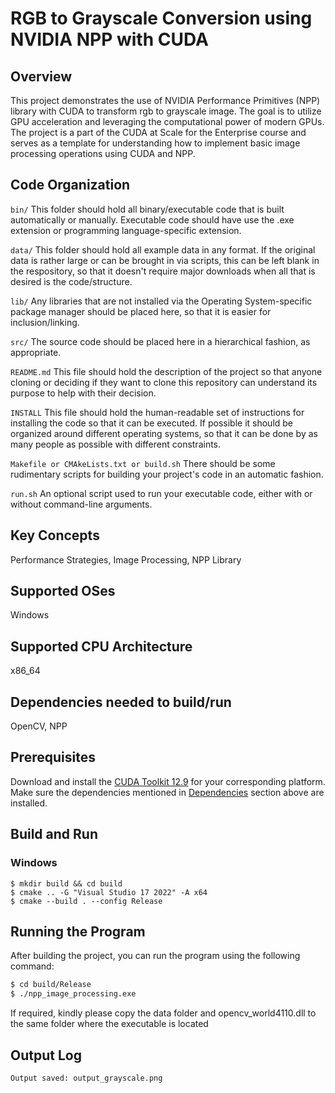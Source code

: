 # RGB to Grayscale Conversion using NVIDIA NPP with CUDA

## Overview

This project demonstrates the use of NVIDIA Performance Primitives (NPP) library with CUDA to transform rgb to grayscale image. The goal is to utilize GPU acceleration and leveraging the computational power of modern GPUs. The project is a part of the CUDA at Scale for the Enterprise course and serves as a template for understanding how to implement basic image processing operations using CUDA and NPP.

## Code Organization

```bin/```
This folder should hold all binary/executable code that is built automatically or manually. Executable code should have use the .exe extension or programming language-specific extension.

```data/```
This folder should hold all example data in any format. If the original data is rather large or can be brought in via scripts, this can be left blank in the respository, so that it doesn't require major downloads when all that is desired is the code/structure.

```lib/```
Any libraries that are not installed via the Operating System-specific package manager should be placed here, so that it is easier for inclusion/linking.

```src/```
The source code should be placed here in a hierarchical fashion, as appropriate.

```README.md```
This file should hold the description of the project so that anyone cloning or deciding if they want to clone this repository can understand its purpose to help with their decision.

```INSTALL```
This file should hold the human-readable set of instructions for installing the code so that it can be executed. If possible it should be organized around different operating systems, so that it can be done by as many people as possible with different constraints.

```Makefile or CMAkeLists.txt or build.sh```
There should be some rudimentary scripts for building your project's code in an automatic fashion.

```run.sh```
An optional script used to run your executable code, either with or without command-line arguments.

## Key Concepts

Performance Strategies, Image Processing, NPP Library

## Supported OSes

Windows

## Supported CPU Architecture

x86_64

## Dependencies needed to build/run
OpenCV, NPP

## Prerequisites

Download and install the [CUDA Toolkit 12.9](https://developer.nvidia.com/cuda-downloads) for your corresponding platform.
Make sure the dependencies mentioned in [Dependencies]() section above are installed.

## Build and Run

### Windows
```
$ mkdir build && cd build
$ cmake .. -G "Visual Studio 17 2022" -A x64
$ cmake --build . --config Release
```


## Running the Program
After building the project, you can run the program using the following command:

```bash
$ cd build/Release
$ ./npp_image_processing.exe
```
If required, kindly please copy the data folder and opencv_world4110.dll to the same folder where the executable is located

## Output Log
```
Output saved: output_grayscale.png
```